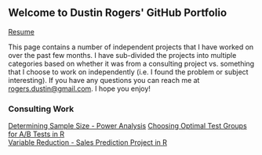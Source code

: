 ## Welcome to Dustin Rogers' GitHub Portfolio
[Resume](https://dustinrogers.github.io/Resume)

This page contains a number of independent projects that I have worked on over the past few months. I have sub-divided the projects into multiple categories based on whether it was from a consulting project vs. something that I choose to work on independently (i.e. I found the problem or subject interesting). If you have any questions you can reach me at <rogers.dustin@gmail.com>. I hope you enjoy!

### Consulting Work
[Determining Sample Size - Power Analysis](https://dustinrogers.github.io/Choosing-Sample-Size)
[Choosing Optimal Test Groups for A/B Tests in R](https://dustinrogers.github.io/Choosing-Test-Stores)                                 
[Variable Reduction - Sales Prediction Project in R](https://dustinrogers.github.io/Predicting-Sales-From-Weather)           
